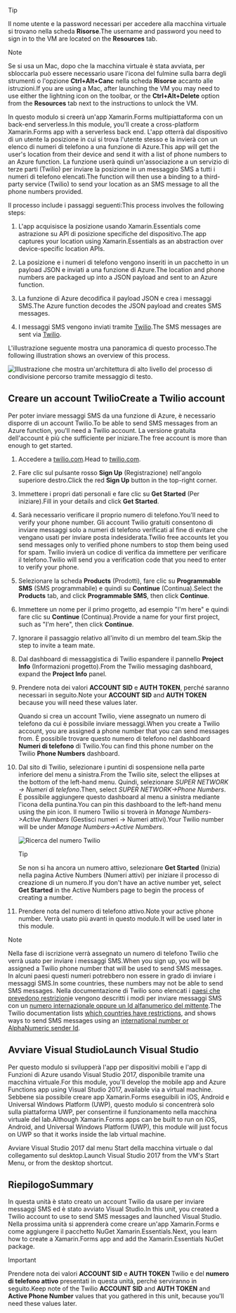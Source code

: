 > [!TIP]
> <span data-ttu-id="5ccb6-101">Il nome utente e la password necessari per accedere alla macchina virtuale si trovano nella scheda **Risorse**.</span><span class="sxs-lookup"><span data-stu-id="5ccb6-101">The username and password you need to sign in to the VM are located on the **Resources** tab.</span></span>

> [!NOTE]
> <span data-ttu-id="5ccb6-102">Se si usa un Mac, dopo che la macchina virtuale è stata avviata, per sbloccarla può essere necessario usare l'icona del fulmine sulla barra degli strumenti o l'opzione **Ctrl+Alt+Canc** nella scheda **Risorse** accanto alle istruzioni.</span><span class="sxs-lookup"><span data-stu-id="5ccb6-102">If you are using a Mac, after launching the VM you may need to use either the lightning icon on the toolbar, or the **Ctrl+Alt+Delete** option from the **Resources** tab next to the instructions to unlock the VM.</span></span>


<span data-ttu-id="5ccb6-103">In questo modulo si creerà un'app Xamarin.Forms multipiattaforma con un back-end serverless.</span><span class="sxs-lookup"><span data-stu-id="5ccb6-103">In this module, you'll create a cross-platform Xamarin.Forms app with a serverless back end.</span></span> <span data-ttu-id="5ccb6-104">L'app otterrà dal dispositivo di un utente la posizione in cui si trova l'utente stesso e la invierà con un elenco di numeri di telefono a una funzione di Azure.</span><span class="sxs-lookup"><span data-stu-id="5ccb6-104">This app will get the user's location from their device and send it with a list of phone numbers to an Azure function.</span></span> <span data-ttu-id="5ccb6-105">La funzione userà quindi un'associazione a un servizio di terze parti (Twilio) per inviare la posizione in un messaggio SMS a tutti i numeri di telefono elencati.</span><span class="sxs-lookup"><span data-stu-id="5ccb6-105">The function will then use a binding to a third-party service (Twilio) to send your location as an SMS message to all the phone numbers provided.</span></span>

<span data-ttu-id="5ccb6-106">Il processo include i passaggi seguenti:</span><span class="sxs-lookup"><span data-stu-id="5ccb6-106">This process involves the following steps:</span></span>

1. <span data-ttu-id="5ccb6-107">L'app acquisisce la posizione usando Xamarin.Essentials come astrazione su API di posizione specifiche del dispositivo.</span><span class="sxs-lookup"><span data-stu-id="5ccb6-107">The app captures your location using Xamarin.Essentials as an abstraction over device-specific location APIs.</span></span>

1. <span data-ttu-id="5ccb6-108">La posizione e i numeri di telefono vengono inseriti in un pacchetto in un payload JSON e inviati a una funzione di Azure.</span><span class="sxs-lookup"><span data-stu-id="5ccb6-108">The location and phone numbers are packaged up into a JSON payload and sent to an Azure function.</span></span>

1. <span data-ttu-id="5ccb6-109">La funzione di Azure decodifica il payload JSON e crea i messaggi SMS.</span><span class="sxs-lookup"><span data-stu-id="5ccb6-109">The Azure function decodes the JSON payload and creates SMS messages.</span></span>

1. <span data-ttu-id="5ccb6-110">I messaggi SMS vengono inviati tramite [Twilio](https://www.twilio.com/?azure-portal=true).</span><span class="sxs-lookup"><span data-stu-id="5ccb6-110">The SMS messages are sent via [Twilio](https://www.twilio.com/?azure-portal=true).</span></span>

<span data-ttu-id="5ccb6-111">L'illustrazione seguente mostra una panoramica di questo processo.</span><span class="sxs-lookup"><span data-stu-id="5ccb6-111">The following illustration shows an overview of this process.</span></span>

![Illustrazione che mostra un'architettura di alto livello del processo di condivisione percorso tramite messaggio di testo.](../media/1-architecture.png)

## <a name="create-a-twilio-account"></a><span data-ttu-id="5ccb6-113">Creare un account Twilio</span><span class="sxs-lookup"><span data-stu-id="5ccb6-113">Create a Twilio account</span></span>

<span data-ttu-id="5ccb6-114">Per poter inviare messaggi SMS da una funzione di Azure, è necessario disporre di un account Twilio.</span><span class="sxs-lookup"><span data-stu-id="5ccb6-114">To be able to send SMS messages from an Azure function, you'll need a Twilio account.</span></span> <span data-ttu-id="5ccb6-115">La versione gratuita dell'account è più che sufficiente per iniziare.</span><span class="sxs-lookup"><span data-stu-id="5ccb6-115">The free account is more than enough to get started.</span></span>

1. <span data-ttu-id="5ccb6-116">Accedere a [twilio.com](https://www.twilio.com?azure-portal=true).</span><span class="sxs-lookup"><span data-stu-id="5ccb6-116">Head to [twilio.com](https://www.twilio.com?azure-portal=true).</span></span>

1. <span data-ttu-id="5ccb6-117">Fare clic sul pulsante rosso **Sign Up** (Registrazione) nell'angolo superiore destro.</span><span class="sxs-lookup"><span data-stu-id="5ccb6-117">Click the red **Sign Up** button in the top-right corner.</span></span>

1. <span data-ttu-id="5ccb6-118">Immettere i propri dati personali e fare clic su **Get Started** (Per iniziare).</span><span class="sxs-lookup"><span data-stu-id="5ccb6-118">Fill in your details and click **Get Started**.</span></span>

1. <span data-ttu-id="5ccb6-119">Sarà necessario verificare il proprio numero di telefono.</span><span class="sxs-lookup"><span data-stu-id="5ccb6-119">You'll need to verify your phone number.</span></span> <span data-ttu-id="5ccb6-120">Gli account Twilio gratuiti consentono di inviare messaggi solo a numeri di telefono verificati al fine di evitare che vengano usati per inviare posta indesiderata.</span><span class="sxs-lookup"><span data-stu-id="5ccb6-120">Twilio free accounts let you send messages only to verified phone numbers to stop them being used for spam.</span></span> <span data-ttu-id="5ccb6-121">Twilio invierà un codice di verifica da immettere per verificare il telefono.</span><span class="sxs-lookup"><span data-stu-id="5ccb6-121">Twilio will send you a verification code that you need to enter to verify your phone.</span></span>

1. <span data-ttu-id="5ccb6-122">Selezionare la scheda **Products** (Prodotti), fare clic su **Programmable SMS** (SMS programmabile) e quindi su **Continue** (Continua).</span><span class="sxs-lookup"><span data-stu-id="5ccb6-122">Select the **Products** tab, and click **Programmable SMS**, then click **Continue**.</span></span>

1. <span data-ttu-id="5ccb6-123">Immettere un nome per il primo progetto, ad esempio "I'm here" e quindi fare clic su **Continue** (Continua).</span><span class="sxs-lookup"><span data-stu-id="5ccb6-123">Provide a name for your first project, such as "I'm here", then click **Continue**.</span></span>

1. <span data-ttu-id="5ccb6-124">Ignorare il passaggio relativo all'invito di un membro del team.</span><span class="sxs-lookup"><span data-stu-id="5ccb6-124">Skip the step to invite a team mate.</span></span>

1. <span data-ttu-id="5ccb6-125">Dal dashboard di messaggistica di Twilio espandere il pannello **Project Info** (Informazioni progetto).</span><span class="sxs-lookup"><span data-stu-id="5ccb6-125">From the Twilio messaging dashboard, expand the **Project Info** panel.</span></span>

1. <span data-ttu-id="5ccb6-126">Prendere nota dei valori **ACCOUNT SID** e **AUTH TOKEN**, perché saranno necessari in seguito.</span><span class="sxs-lookup"><span data-stu-id="5ccb6-126">Note your **ACCOUNT SID** and **AUTH TOKEN** because you will need these values later.</span></span>

    <span data-ttu-id="5ccb6-127">Quando si crea un account Twilio, viene assegnato un numero di telefono da cui è possibile inviare messaggi.</span><span class="sxs-lookup"><span data-stu-id="5ccb6-127">When you create a Twilio account, you are assigned a phone number that you can send messages from.</span></span> <span data-ttu-id="5ccb6-128">È possibile trovare questo numero di telefono nel dashboard **Numeri di telefono** di Twilio.</span><span class="sxs-lookup"><span data-stu-id="5ccb6-128">You can find this phone number on the Twilio **Phone Numbers** dashboard.</span></span>

1. <span data-ttu-id="5ccb6-129">Dal sito di Twilio, selezionare i puntini di sospensione nella parte inferiore del menu a sinistra.</span><span class="sxs-lookup"><span data-stu-id="5ccb6-129">From the Twilio site, select the ellipses at the bottom of the left-hand menu.</span></span> <span data-ttu-id="5ccb6-130">Quindi, selezionare *SUPER NETWORK -> Numeri di telefono*.</span><span class="sxs-lookup"><span data-stu-id="5ccb6-130">Then, select *SUPER NETWORK->Phone Numbers*.</span></span> <span data-ttu-id="5ccb6-131">È possibile aggiungere questo dashboard al menu a sinistra mediante l'icona della puntina.</span><span class="sxs-lookup"><span data-stu-id="5ccb6-131">You can pin this dashboard to the left-hand menu using the pin icon.</span></span> <span data-ttu-id="5ccb6-132">Il numero Twilio si troverà in *Manage Numbers->Active Numbers* (Gestisci numeri -> Numeri attivi).</span><span class="sxs-lookup"><span data-stu-id="5ccb6-132">Your Twilio number will be under *Manage Numbers->Active Numbers*.</span></span>

    ![Ricerca del numero Twilio](../media/7-twilio-find-number.png)

    > [!TIP]
    > <span data-ttu-id="5ccb6-134">Se non si ha ancora un numero attivo, selezionare **Get Started** (Inizia) nella pagina Active Numbers (Numeri attivi) per iniziare il processo di creazione di un numero.</span><span class="sxs-lookup"><span data-stu-id="5ccb6-134">If you don't have an active number yet, select **Get Started** in the Active Numbers page to begin the process of creating a number.</span></span>

1. <span data-ttu-id="5ccb6-135">Prendere nota del numero di telefono attivo.</span><span class="sxs-lookup"><span data-stu-id="5ccb6-135">Note your active phone number.</span></span> <span data-ttu-id="5ccb6-136">Verrà usato più avanti in questo modulo.</span><span class="sxs-lookup"><span data-stu-id="5ccb6-136">It will be used later in this module.</span></span>


> [!NOTE]
> <span data-ttu-id="5ccb6-137">Nella fase di iscrizione verrà assegnato un numero di telefono Twilio che verrà usato per inviare i messaggi SMS.</span><span class="sxs-lookup"><span data-stu-id="5ccb6-137">When you sign up, you will be assigned a Twilio phone number that will be used to send SMS messages.</span></span> <span data-ttu-id="5ccb6-138">In alcuni paesi questi numeri potrebbero non essere in grado di inviare i messaggi SMS.</span><span class="sxs-lookup"><span data-stu-id="5ccb6-138">In some countries, these numbers may not be able to send SMS messages.</span></span> <span data-ttu-id="5ccb6-139">Nella documentazione di Twilio sono elencati i [paesi che prevedono restrizioni](https://support.twilio.com/hc/articles/223183068-Twilio-international-phone-number-availability-and-their-capabilities?azure-portal=true)e vengono descritti i modi per inviare messaggi SMS con un [numero internazionale oppure un Id alfanumerico del mittente](https://support.twilio.com/hc/articles/226690868-Using-Twilio-when-SMS-numbers-are-unavailable-in-your-country?azure-portal=true).</span><span class="sxs-lookup"><span data-stu-id="5ccb6-139">The Twilio documentation lists [which countries have restrictions](https://support.twilio.com/hc/articles/223183068-Twilio-international-phone-number-availability-and-their-capabilities?azure-portal=true), and shows ways to send SMS messages using an [international number or AlphaNumeric sender Id](https://support.twilio.com/hc/articles/226690868-Using-Twilio-when-SMS-numbers-are-unavailable-in-your-country?azure-portal=true).</span></span>

## <a name="launch-visual-studio"></a><span data-ttu-id="5ccb6-140">Avviare Visual Studio</span><span class="sxs-lookup"><span data-stu-id="5ccb6-140">Launch Visual Studio</span></span>

<span data-ttu-id="5ccb6-141">Per questo modulo si svilupperà l'app per dispositivi mobili e l'app di Funzioni di Azure usando Visual Studio 2017, disponibile tramite una macchina virtuale.</span><span class="sxs-lookup"><span data-stu-id="5ccb6-141">For this module, you'll develop the mobile app and Azure Functions app using Visual Studio 2017, available via a virtual machine.</span></span> <span data-ttu-id="5ccb6-142">Sebbene sia possibile creare app Xamarin.Forms eseguibili in iOS, Android e Universal Windows Platform (UWP), questo modulo si concentrerà solo sulla piattaforma UWP, per consentirne il funzionamento nella macchina virtuale del lab.</span><span class="sxs-lookup"><span data-stu-id="5ccb6-142">Although Xamarin.Forms apps can be built to run on iOS, Android, and Universal Windows Platform (UWP), this module will just focus on UWP so that it works inside the lab virtual machine.</span></span>

<span data-ttu-id="5ccb6-143">Avviare Visual Studio 2017 dal menu Start della macchina virtuale o dal collegamento sul desktop.</span><span class="sxs-lookup"><span data-stu-id="5ccb6-143">Launch Visual Studio 2017 from the VM's Start Menu, or from the desktop shortcut.</span></span>

## <a name="summary"></a><span data-ttu-id="5ccb6-144">Riepilogo</span><span class="sxs-lookup"><span data-stu-id="5ccb6-144">Summary</span></span>

<span data-ttu-id="5ccb6-145">In questa unità è stato creato un account Twilio da usare per inviare messaggi SMS ed è stato avviato Visual Studio.</span><span class="sxs-lookup"><span data-stu-id="5ccb6-145">In this unit, you created a Twilio account to use to send SMS messages and launched Visual Studio.</span></span> <span data-ttu-id="5ccb6-146">Nella prossima unità si apprenderà come creare un'app Xamarin.Forms e come aggiungere il pacchetto NuGet Xamarin.Essentials.</span><span class="sxs-lookup"><span data-stu-id="5ccb6-146">Next, you learn how to create a Xamarin.Forms app and add the Xamarin.Essentials NuGet package.</span></span>

> [!IMPORTANT]
> <span data-ttu-id="5ccb6-147">Prendere nota dei valori **ACCOUNT SID** e **AUTH TOKEN** Twilio e del **numero di telefono attivo** presentati in questa unità, perché serviranno in seguito.</span><span class="sxs-lookup"><span data-stu-id="5ccb6-147">Keep note of the Twilio  **ACCOUNT SID** and **AUTH TOKEN** and **Active Phone Number** values that you gathered in this unit, because you'll need these values later.</span></span>
